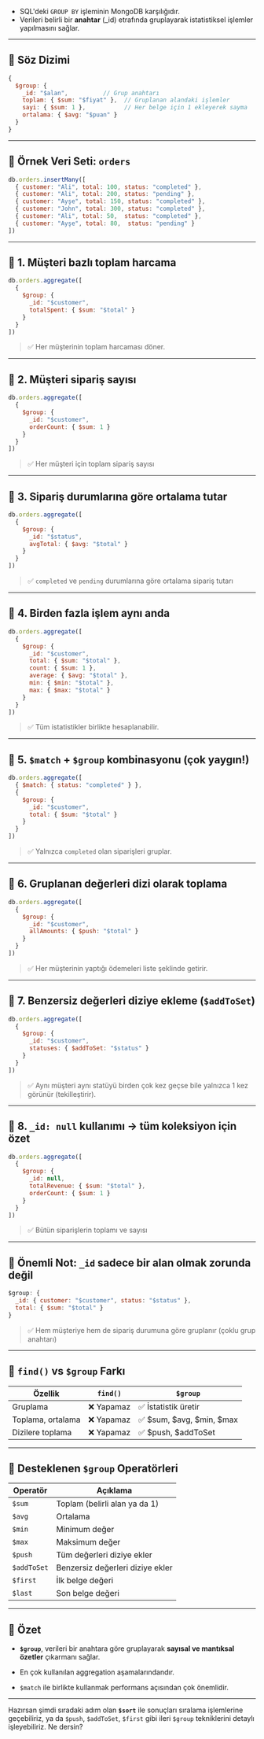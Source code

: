 
- SQL'deki `GROUP BY` işleminin MongoDB karşılığıdır.
- Verileri belirli bir **anahtar** (_id) etrafında gruplayarak istatistiksel işlemler yapılmasını sağlar.

---

## 🔧 Söz Dizimi

```js
{
  $group: {
    _id: "$alan",          // Grup anahtarı
    toplam: { $sum: "$fiyat" },  // Gruplanan alandaki işlemler
    sayi: { $sum: 1 },           // Her belge için 1 ekleyerek sayma
    ortalama: { $avg: "$puan" }
  }
}
```

---

## 📁 Örnek Veri Seti: `orders`

```js
db.orders.insertMany([
  { customer: "Ali", total: 100, status: "completed" },
  { customer: "Ali", total: 200, status: "pending" },
  { customer: "Ayşe", total: 150, status: "completed" },
  { customer: "John", total: 300, status: "completed" },
  { customer: "Ali", total: 50,  status: "completed" },
  { customer: "Ayşe", total: 80,  status: "pending" }
])
```

---

## 📌 1. Müşteri bazlı toplam harcama

```js
db.orders.aggregate([
  {
    $group: {
      _id: "$customer",
      totalSpent: { $sum: "$total" }
    }
  }
])
```

> ✅ Her müşterinin toplam harcaması döner.

---

## 📌 2. Müşteri sipariş sayısı

```js
db.orders.aggregate([
  {
    $group: {
      _id: "$customer",
      orderCount: { $sum: 1 }
    }
  }
])
```

> ✅ Her müşteri için toplam sipariş sayısı

---

## 📌 3. Sipariş durumlarına göre ortalama tutar

```js
db.orders.aggregate([
  {
    $group: {
      _id: "$status",
      avgTotal: { $avg: "$total" }
    }
  }
])
```

> ✅ `completed` ve `pending` durumlarına göre ortalama sipariş tutarı

---

## 📌 4. Birden fazla işlem aynı anda

```js
db.orders.aggregate([
  {
    $group: {
      _id: "$customer",
      total: { $sum: "$total" },
      count: { $sum: 1 },
      average: { $avg: "$total" },
      min: { $min: "$total" },
      max: { $max: "$total" }
    }
  }
])
```

> ✅ Tüm istatistikler birlikte hesaplanabilir.

---

## 📌 5. `$match` + `$group` kombinasyonu (çok yaygın!)

```js
db.orders.aggregate([
  { $match: { status: "completed" } },
  {
    $group: {
      _id: "$customer",
      total: { $sum: "$total" }
    }
  }
])
```

> ✅ Yalnızca `completed` olan siparişleri gruplar.

---

## 📌 6. Gruplanan değerleri dizi olarak toplama

```js
db.orders.aggregate([
  {
    $group: {
      _id: "$customer",
      allAmounts: { $push: "$total" }
    }
  }
])
```

> ✅ Her müşterinin yaptığı ödemeleri liste şeklinde getirir.

---

## 📌 7. Benzersiz değerleri diziye ekleme (`$addToSet`)

```js
db.orders.aggregate([
  {
    $group: {
      _id: "$customer",
      statuses: { $addToSet: "$status" }
    }
  }
])
```

> ✅ Aynı müşteri aynı statüyü birden çok kez geçse bile yalnızca 1 kez görünür (tekilleştirir).

---

## 📌 8. `_id: null` kullanımı → tüm koleksiyon için özet

```js
db.orders.aggregate([
  {
    $group: {
      _id: null,
      totalRevenue: { $sum: "$total" },
      orderCount: { $sum: 1 }
    }
  }
])
```

> ✅ Bütün siparişlerin toplamı ve sayısı

---

## 🧠 Önemli Not: `_id` sadece bir alan olmak zorunda değil

```js
$group: {
  _id: { customer: "$customer", status: "$status" },
  total: { $sum: "$total" }
}
```

> ✅ Hem müşteriye hem de sipariş durumuna göre gruplanır (çoklu grup anahtarı)

---

## 🔬 `find()` vs `$group` Farkı

|Özellik|`find()`|`$group`|
|---|---|---|
|Gruplama|❌ Yapamaz|✅ İstatistik üretir|
|Toplama, ortalama|❌ Yapamaz|✅ $sum, $avg, $min, $max|
|Dizilere toplama|❌ Yapamaz|✅ $push, $addToSet|

---

## 🔧 Desteklenen `$group` Operatörleri

|Operatör|Açıklama|
|---|---|
|`$sum`|Toplam (belirli alan ya da 1)|
|`$avg`|Ortalama|
|`$min`|Minimum değer|
|`$max`|Maksimum değer|
|`$push`|Tüm değerleri diziye ekler|
|`$addToSet`|Benzersiz değerleri diziye ekler|
|`$first`|İlk belge değeri|
|`$last`|Son belge değeri|

---

## 🎯 Özet

- **`$group`**, verileri bir anahtara göre gruplayarak **sayısal ve mantıksal özetler** çıkarmanı sağlar.
    
- En çok kullanılan aggregation aşamalarındandır.
    
- `$match` ile birlikte kullanmak performans açısından çok önemlidir.
    

---

Hazırsan şimdi sıradaki adım olan **`$sort`** ile sonuçları sıralama işlemlerine geçebiliriz, ya da `$push`, `$addToSet`, `$first` gibi ileri `$group` tekniklerini detaylı işleyebiliriz. Ne dersin?